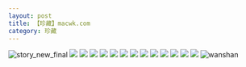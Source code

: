 ```yaml
---
layout: post
title: 【珍藏】macwk.com
category: 珍藏
---
```

![story_new_final](http://rdr022gcy.hd-bkt.clouddn.com/img/story_new_final_0322.png)
![](http://rdr022gcy.hd-bkt.clouddn.com/img/macwk-0317-13.png)
![](http://rdr022gcy.hd-bkt.clouddn.com/img/macwk-0317-1.PNG)
![](http://rdr022gcy.hd-bkt.clouddn.com/img/macwk-0317-2.PNG)
![](http://rdr022gcy.hd-bkt.clouddn.com/img/macwk-0317-3.PNG)
![](http://rdr022gcy.hd-bkt.clouddn.com/img/macwk-0317-4.PNG)
![](http://rdr022gcy.hd-bkt.clouddn.com/img/macwk-0317-5.PNG)
![](http://rdr022gcy.hd-bkt.clouddn.com/img/macwk-0317-6.PNG)
![](http://rdr022gcy.hd-bkt.clouddn.com/img/macwk-0317-7.PNG)
![](http://rdr022gcy.hd-bkt.clouddn.com/img/macwk-0317-8.PNG)
![](http://rdr022gcy.hd-bkt.clouddn.com/img/macwk-0317-9.PNG)
![](http://rdr022gcy.hd-bkt.clouddn.com/img/macwk-0317-10.PNG)
![](http://rdr022gcy.hd-bkt.clouddn.com/img/macwk-0317-11.PNG)
![](http://rdr022gcy.hd-bkt.clouddn.com/img/macwk-0317-12.PNG)
![wanshan](http://rdr022gcy.hd-bkt.clouddn.com/img/wanshan.png)

  




